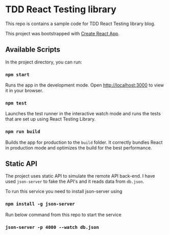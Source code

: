 # TDD React Testing library

This repo is contains a sample code for TDD React Testing library blog.

This project was bootstrapped with [Create React App](https://github.com/facebook/create-react-app).

## Available Scripts

In the project directory, you can run:

### `npm start`

Runs the app in the development mode. Open [http://localhost:3000](http://localhost:3000) to view it in your browser.

### `npm test`

Launches the test runner in the interactive watch mode and runs the tests that are set up using React Testing Library.

### `npm run build`

Builds the app for production to the `build` folder. It correctly bundles React in production mode and optimizes the build for the best performance.

## Static API

The project uses static API to simulate the remote API back-end. I have used `json-server` to fake the API's and it reads data from `db.json`.

To run this service you need to install json-server using

### `npm install -g json-server`

Run below command from this repo to start the service

### `json-server -p 4000 --watch db.json`
